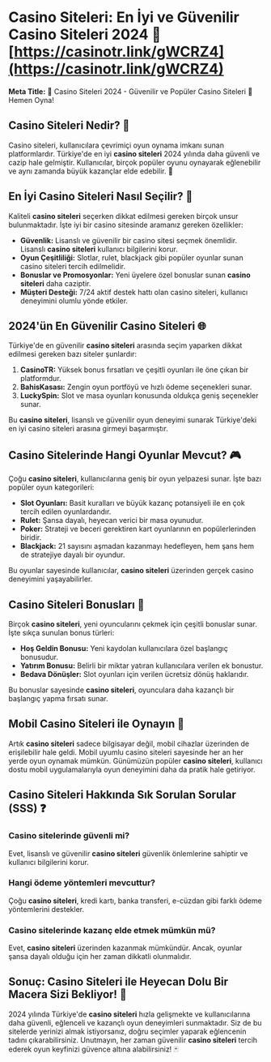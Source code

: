 # Casino Siteleri: En İyi ve Güvenilir Casino Siteleri 2024 🎰 [https://casinotr.link/gWCRZ4](https://casinotr.link/gWCRZ4)

**Meta Title:** 🎲 Casino Siteleri 2024 - Güvenilir ve Popüler Casino Siteleri 🎰 Hemen Oyna!

## Casino Siteleri Nedir? 🎲

Casino siteleri, kullanıcılara çevrimiçi oyun oynama imkanı sunan platformlardır. Türkiye'de en iyi **casino siteleri** 2024 yılında daha güvenli ve cazip hale gelmiştir. Kullanıcılar, birçok popüler oyunu oynayarak eğlenebilir ve aynı zamanda büyük kazançlar elde edebilir. 🎉

## En İyi Casino Siteleri Nasıl Seçilir? 🎯

Kaliteli **casino siteleri** seçerken dikkat edilmesi gereken birçok unsur bulunmaktadır. İşte iyi bir casino sitesinde aramanız gereken özellikler:

- **Güvenlik:** Lisanslı ve güvenilir bir casino sitesi seçmek önemlidir. Lisanslı **casino siteleri** kullanıcı bilgilerini korur.
- **Oyun Çeşitliliği:** Slotlar, rulet, blackjack gibi popüler oyunlar sunan casino siteleri tercih edilmelidir.
- **Bonuslar ve Promosyonlar:** Yeni üyelere özel bonuslar sunan **casino siteleri** daha caziptir.
- **Müşteri Desteği:** 7/24 aktif destek hattı olan casino siteleri, kullanıcı deneyimini olumlu yönde etkiler.

## 2024'ün En Güvenilir Casino Siteleri 🌐

Türkiye'de en güvenilir **casino siteleri** arasında seçim yaparken dikkat edilmesi gereken bazı siteler şunlardır:

1. **CasinoTR:** Yüksek bonus fırsatları ve çeşitli oyunları ile öne çıkan bir platformdur.
2. **BahisKasası:** Zengin oyun portföyü ve hızlı ödeme seçenekleri sunar.
3. **LuckySpin:** Slot ve masa oyunları konusunda oldukça geniş seçenekler sunar.

Bu **casino siteleri**, lisanslı ve güvenilir oyun deneyimi sunarak Türkiye'deki en iyi casino siteleri arasına girmeyi başarmıştır.

## Casino Sitelerinde Hangi Oyunlar Mevcut? 🎮

Çoğu **casino siteleri**, kullanıcılarına geniş bir oyun yelpazesi sunar. İşte bazı popüler oyun kategorileri:

- **Slot Oyunları:** Basit kuralları ve büyük kazanç potansiyeli ile en çok tercih edilen oyunlardandır.
- **Rulet:** Şansa dayalı, heyecan verici bir masa oyunudur.
- **Poker:** Strateji ve beceri gerektiren kart oyunlarının en popülerlerinden biridir.
- **Blackjack:** 21 sayısını aşmadan kazanmayı hedefleyen, hem şans hem de stratejiye dayalı bir oyundur.

Bu oyunlar sayesinde kullanıcılar, **casino siteleri** üzerinden gerçek casino deneyimini yaşayabilirler.

## Casino Siteleri Bonusları 🎁

Birçok **casino siteleri**, yeni oyuncularını çekmek için çeşitli bonuslar sunar. İşte sıkça sunulan bonus türleri:

- **Hoş Geldin Bonusu:** Yeni kaydolan kullanıcılara özel başlangıç bonusudur.
- **Yatırım Bonusu:** Belirli bir miktar yatıran kullanıcılara verilen ek bonustur.
- **Bedava Dönüşler:** Slot oyunları için verilen ücretsiz dönüş haklarıdır.

Bu bonuslar sayesinde **casino siteleri**, oyunculara daha kazançlı bir başlangıç yapma fırsatı sunar.

## Mobil Casino Siteleri ile Oynayın 📱

Artık **casino siteleri** sadece bilgisayar değil, mobil cihazlar üzerinden de erişilebilir hale geldi. Mobil uyumlu casino siteleri sayesinde her an her yerde oyun oynamak mümkün. Günümüzün popüler **casino siteleri**, kullanıcı dostu mobil uygulamalarıyla oyun deneyimini daha da pratik hale getiriyor.

## Casino Siteleri Hakkında Sık Sorulan Sorular (SSS) ❓

### Casino sitelerinde güvenli mi?

Evet, lisanslı ve güvenilir **casino siteleri** güvenlik önlemlerine sahiptir ve kullanıcı bilgilerini korur.

### Hangi ödeme yöntemleri mevcuttur?

Çoğu **casino siteleri**, kredi kartı, banka transferi, e-cüzdan gibi farklı ödeme yöntemlerini destekler.

### Casino sitelerinde kazanç elde etmek mümkün mü?

Evet, **casino siteleri** üzerinden kazanmak mümkündür. Ancak, oyunlar şansa dayalı olduğu için her zaman dikkatli olunmalıdır.

## Sonuç: Casino Siteleri ile Heyecan Dolu Bir Macera Sizi Bekliyor! 🚀

2024 yılında Türkiye'de **casino siteleri** hızla gelişmekte ve kullanıcılarına daha güvenli, eğlenceli ve kazançlı oyun deneyimleri sunmaktadır. Siz de bu sitelerde yerinizi almak istiyorsanız, doğru seçimler yaparak eğlencenin tadını çıkarabilirsiniz. Unutmayın, her zaman güvenilir **casino siteleri** tercih ederek oyun keyfinizi güvence altına alabilirsiniz! 🃏

